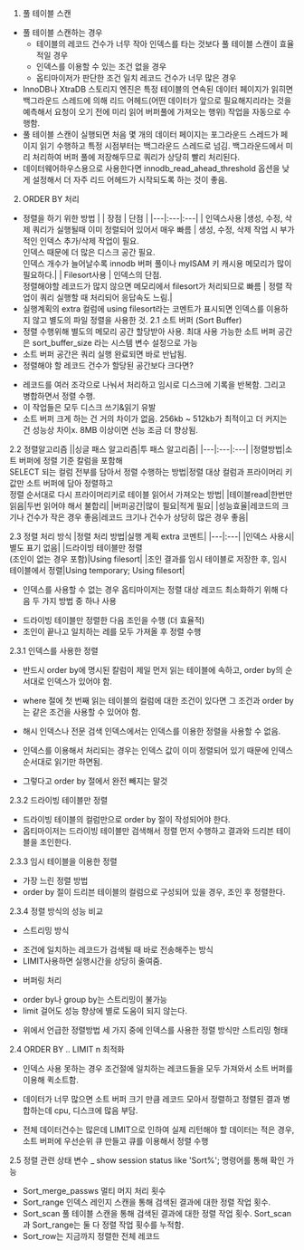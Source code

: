 1. 풀 테이블 스캔
- 풀 테이블 스캔하는 경우
  * 테이블의 레코드 건수가 너무 작아 인덱스를 타는 것보다 풀 테이블 스캔이 효율적일 경우
  * 인덱스를 이용할 수 있는 조건 없을 경우
  * 옵티마이저가 판단한 조건 일치 레코드 건수가 너무 많은 경우
- InnoDB나 XtraDB 스토리지 엔진은 특정 테이블의 연속된 데이터 페이지가 읽히면 백그라운드 스레드에 의해 리드 어헤드(어떤 데이터가 앞으로 필요해지리라는 것을 예측해서 요청이 오기 전에 미리 읽어 버퍼풀에 가져오는 행위) 작업을 자동으로 수행함.
- 풀 테이블 스캔이 실행되면 처음 몇 개의 데이터 페이지는 포그라운드 스레드가 페이지 읽기 수행하고 특정 시점부터는 백그라운드 스레드로 넘김. 백그라운드에서 미리 처리하여 버퍼 풀에 저장해두므로 쿼리가 상당히 빨리 처리된다.
- 데이터웨어하우스용으로 사용한다면 innodb_read_ahead_threshold 옵션을 낮게 설정해서 더 자주 리드 어헤드가 시작되도록 하는 것이 좋음. 
2. ORDER BY 처리
- 정렬을 하기 위한 방법
  | | 장점 | 단점 |
  |---|:---|:---|
  | 인덱스사용 |생성, 수정, 삭제 쿼리가 실행될때 이미 정렬되어 있어서 매우 빠름 | 생성, 수정, 삭제 작업 시 부가적인 인덱스 추가/삭제 작업이 필요.<br>인덱스 때문에 더 많은 디스크 공간 필요.<br>인덱스 개수가 늘어날수록 innodb 버퍼 풀이나 myISAM 키 캐시용 메모리가 많이 필요하다.|
  | Filesort사용 | 인덱스의 단점.<br>정렬해야할 레코드가 많지 않으면 메모리에서 filesort가 처리되므로 빠름 | 정렬 작업이 쿼리 실행할 때 처리되어 응답속도 느림.|
- 실행계획의 extra 컬럼에 using filesort라는 코멘트가 표시되면 인덱스를 이용하지 않고 별도의 파일 정렬을 사용한 것.
2.1 소트 버퍼 (Sort Buffer)
- 정렬 수행위해 별도의 메모리 공간 할당받아 사용. 최대 사용 가능한 소트 버퍼 공간은 sort_buffer_size 라는 시스템 변수 설정으로 가능
- 소트 버퍼 공간은 쿼리 실행 완료되면 바로 반납됨.
- 정렬해야 할 레코드 건수가 할당된 공간보다 크다면?
 * 레코드를 여러 조각으로 나눠서 처리하고 임시로 디스크에 기록을 반복함. 그리고 병합하면서 정렬 수행.
 * 이 작업들은 모두 디스크 쓰기&읽기 유발
 * 소트 버퍼 크게 하는 건 거의 차이가 없음. 256kb ~ 512kb가 최적이고 더 커지는 건 성능상 차이x. 8MB 이상이면 선능 조금 더 향상됨.

2.2 정렬알고리즘
||싱글 패스 알고리즘|투 패스 알고리즘|
|---|:---|:---|
|정렬방법|소트 버퍼에 정렬 기준 칼럼을 포함해<br>SELECT 되는 컬럼 전부를 담아서 정렬 수행하는 방법|정렬 대상 컬럼과 프라이머리 키 값만 소트 버퍼에 담아 정렬하고<br>정렬 순서대로 다시 프라이머리키로 테이블 읽어서 가져오는 방법|
|테이블read|한번만 읽음|두번 읽어야 해서 불합리|
|버퍼공간|많이 필요|적게 필요|
|성능효율|레코드의 크기나 건수가 작은 경우 좋음|레코드 크기나 건수가 상당히 많은 경우 좋음|

2.3 정렬 처리 방식
|정렬 처리 방법|실행 계획 extra 코멘트|
|---|:---|
|인덱스 사용시|별도 표기 없음|
|드라이빙 테이블만 정렬<br>(조인이 없는 경우 포함)|Using filesort|
|조인 결과를 임시 테이블로 저장한 후, 임시 테이블에서 정렬|Using temporary; Using filesort|
* 인덱스를 사용할 수 없는 경우 옵티마이저는 정렬 대상 레코드 최소화하기 위해 다음 두 가지 방법 중 하나 사용
- 드라이빙 테이블만 정렬한 다음 조인을 수행 (더 효율적)
- 조인이 끝나고 일치하는 레를 모두 가져올 후 정렬 수행 

2.3.1 인덱스를 사용한 정렬
* 반드시 order by에 명시된 칼럼이 제일 먼저 읽는 테이블에 속하고, order by의 순서대로 인덱스가 있어야 함.
* where 절에 첫 번째 읽는 테이블의 컬럼에 대한 조건이 있다면 그 조건과 order by는 같은 조건을 사용할 수 있어야 함.
* 해시 인덱스나 전문 검색 인덱스에서는 인덱스를 이용한 정렬을 사용할 수 없음.

* 인덱스를 이용해서 처리되는 경우는 인덱스 값이 이미 정렬되어 있기 때문에 인덱스 순서대로 읽기만 하면됨.
* 그렇다고 order by 절에서 완전 빼지는 말것

2.3.2 드라이빙 테이블만 정렬
* 드라이빙 테이블의 컬럼만으로 order by 절이 작성되어야 한다.
* 옵티마이저는 드라이빙 테이블만 검색해서 정렬 먼저 수행하고 결과와 드리븐 테이블을 조인한다.

2.3.3 임시 테이블을 이용한 정렬
- 가장 느린 정렬 방법
- order by 절이 드리븐 테이블의 컬럼으로 구성되어 있을 경우, 조인 후 정렬한다. 

2.3.4 정렬 방식의 성능 비교
- 스트리밍 방식
 * 조건에 일치하는 레코드가 검색될 때 바로 전송해주는 방식
 * LIMIT사용하면 실행시간을 상당히 줄여줌.

- 버퍼링 처리
 * order by나 group by는 스트리밍이 불가능
 * limit 걸어도 성능 향상에 별로 도움이 되지 않는다.

- 위에서 언급한 정렬방법 세 가지 중에 인덱스를 사용한 정렬 방식만 스트리밍 형태

2.4 ORDER BY .. LIMIT n 최적화
- 인덱스 사용 못하는 경우 조건절에 일치하는 레코드들을 모두 가져와서 소트 버퍼를 이용해 퀵소트함.
- 데이터가 너무 많으면 소트 버퍼 크기 만큼 레코드 모아서 정렬하고 정렬된 결과 병합하는데 cpu, 디스크에 많음 부담.

- 전체 데이터건수는 많은데 LIMIT으로 인하여 실제 리턴해야 할 데이터는 적은 경우, 소트 버퍼에 우선순위 큐 만들고 큐를 이용해서 정렬 수행

2.5 정렬 관련 상태 변수
_ show session status like 'Sort%'; 명령어를 통해 확인 가능
 * Sort_merge_passws 멀티 머지 처리 횟수
 * Sort_range 인덱스 레인지 스캔을 통해 검색된 결과에 대한 정렬 작업 횟수.
 * Sort_scan 풀 테이블 스캔을 통해 검색된 결과에 대한 정렬 작업 횟수. Sort_scan과 Sort_range는 둘 다 정렬 작업 횟수를 누적함.
 * Sort_row는 지금까지 정렬한 전체 레코드 



